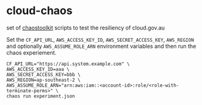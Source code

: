 # cloud-chaos
set of [chaostoolkit](https://github.com/chaostoolkit/chaostoolkit/) scripts to test the resiliency of cloud.gov.au


Set the `CF_API_URL`, `AWS_ACCESS_KEY_ID`, `AWS_SECRET_ACCESS_KEY`, `AWS_REGION` and optionally `AWS_ASSUME_ROLE_ARN` environment variables and then run the chaos experiement.


```
CF_API_URL="https://api.system.example.com" \
AWS_ACCESS_KEY_ID=aaa \
AWS_SECRET_ACCESS_KEY=bbb \
AWS_REGION=ap-southeast-2 \
AWS_ASSUME_ROLE_ARN="arn:aws:iam::<account-id>:role/<role-with-terminate-perms>" \
chaos run experiment.json
```